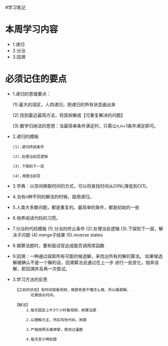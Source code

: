 #学习笔记
# 本周学习内容
- 1.递归
- 2.分治
- 3.回溯


# 必须记住的要点
- 1.递归的思维要点：

    (1).最大的误区，人肉递归，把递归的所有状态画出来
    
    (2).找到最近最简方法，将其拆解成【可重复解决的问题】
    
    (3).数学归纳法的思想：当最简单条件满足时，只需让n,n+1条件满足即可。
    
- 2.递归的模板
  
      (1).递归终结条件
      
      (2).处理当前层逻辑
      
      (3).下探到下一层
      
      (4).清理当前层
      
- 3.字典：以空间换取时间的方式，可以将查找时间从O(N),降低到O(1)。
- 4.当有n种不同的解法的时候，就用递归。
- 5.人类大多数问题，都是重复的。最简单的条件，都是初始的一些
- 6.培养阅读代码的习惯。
- 7.分治的代码模板
    (1).分治的终止条件
    (2).处理当前逻辑
    (3).下探到下一层，解决子问题
    (4).merge子结果
    (5).reverse  states
- 8.做算法题时，要和面试官达成能否调用库函数
- 9.回溯：一种通过探索所有可能的候选解，来找出所有的解的算法。
         如果候选解被确认不是一个解的话，回溯算法会通过在上一步
         进行一些变化，抛弃该解，即回溯并且再一次尝试。
         
- 3.学习方法的反思

       【之前的状态】有时间就看视频，做题老是不懂怎么做，所以看题解，
              花费很长时间。
  
       【解法】
            1.每天固定上午3个小时看视频，刷算法题
            
            2.以理解为主，然后写伪代码，刷题
            
            3.严格按照五毒神掌，使劲过遍数
            
            4.每天至少两到题     
     
